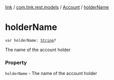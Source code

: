 [link](../../index.md) / [com.tink.rest.models](../index.md) / [Account](index.md) / [holderName](./holder-name.md)

# holderName

`var holderName: `[`String`](https://kotlinlang.org/api/latest/jvm/stdlib/kotlin/-string/index.html)`?`

The name of the account holder

### Property

`holderName` - The name of the account holder